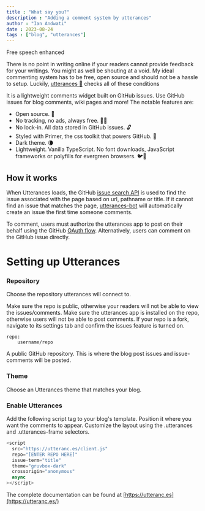 ```yaml
---
title : "What say you?"
description : "Adding a comment system by utterances"
author : "Ian Andwati"
date : 2023-08-24
tags : ["blog", "utterances"]
---
```


Free speech enhanced

<!-- more -->

There is no point in writing online if your readers cannot provide feedback for your writings. You might as well be shouting at a void. My ideal commenting system has to be free, open source and should not be a hassle to setup. Luckily, [utterances 🔮](https://github.com/utterance/utterances) checks all of these conditions

It is a lightweight comments widget built on GitHub issues. Use GitHub issues for blog comments, wiki pages and more! The notable features are:

- Open source. 🙌
- No tracking, no ads, always free. 📡🚫
- No lock-in. All data stored in GitHub issues. 🔓
- Styled with Primer, the css toolkit that powers GitHub. 💅
- Dark theme. 🌘
- Lightweight. Vanilla TypeScript. No font downloads, JavaScript frameworks or polyfills for evergreen browsers. 🐦🌲

## How it works

When Utterances loads, the GitHub [issue search API](https://developer.github.com/v3/search/#search-issues) is used to find the issue associated with the page based on url, pathname or title. If it cannot find an issue that matches the page, [utterances-bot](https://github.com/utterances-bot) will automatically create an issue the first time someone comments.

To comment, users must authorize the utterances app to post on their behalf using the GitHub [OAuth flow](https://developer.github.com/v3/oauth/#web-application-flow). Alternatively, users can comment on the GitHub issue directly.

# Setting up Utterances

### Repository

Choose the repository utterances will connect to.

Make sure the repo is public, otherwise your readers will not be able to view the issues/comments.
Make sure the utterances app is installed on the repo, otherwise users will not be able to post comments.
If your repo is a fork, navigate to its settings tab and confirm the issues feature is turned on.

```
repo:
    username/repo
```

A public GitHub repository. This is where the blog post issues and issue-comments will be posted.

### Theme

Choose an Utterances theme that matches your blog.

### Enable Utterances

Add the following script tag to your blog's template. Position it where you want the comments to appear. Customize the layout using the .utterances and .utterances-frame selectors.

```js
<script
  src="https://utteranc.es/client.js"
  repo="[ENTER REPO HERE]"
  issue-term="title"
  theme="gruvbox-dark"
  crossorigin="anonymous"
  async
></script>
```

The complete documentation can be found at [https://utteranc.es](https://utteranc.es/)

